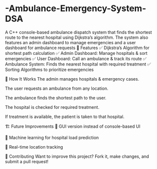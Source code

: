 # -Ambulance-Emergency-System-DSA
A C++ console-based ambulance dispatch system that finds the shortest route to the nearest hospital using Dijkstra’s algorithm. The system also features an admin dashboard to manage emergencies and a user dashboard for ambulance requests
🔹 Features
✅ Dijkstra’s Algorithm for shortest path calculation
✅ Admin Dashboard: Manage hospitals & sort emergencies
✅ User Dashboard: Call an ambulance & track its route
✅ Ambulance System: Finds the nearest hospital with required treatment
✅ Sorting Algorithms to prioritize emergencies

🚀 How It Works
The admin manages hospitals & emergency cases.

The user requests an ambulance from any location.

The ambulance finds the shortest path to the user.

The hospital is checked for required treatment.

If treatment is available, the patient is taken to that hospital.

🏗 Future Improvements
🔹 GUI version instead of console-based UI

🔹 Machine learning for hospital load prediction

🔹 Real-time location tracking

🤝 Contributing
Want to improve this project? Fork it, make changes, and submit a pull request!

